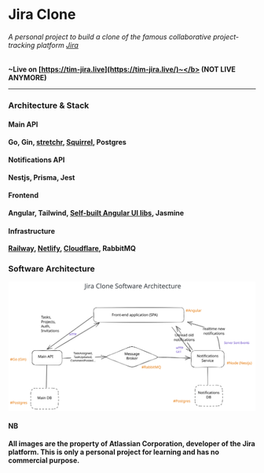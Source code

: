 
# Jira Clone
###### A personal project to build a clone of the famous collaborative project-tracking platform [Jira](https://www.atlassian.com/software/jira)

<b>~Live on [https://tim-jira.live](https://tim-jira.live/)~</b>  (NOT LIVE ANYMORE)

<hr>

### Architecture & Stack 

#### Main API
Go, Gin, [stretchr](https://github.com/stretchr/testify), [Squirrel](https://github.com/Masterminds/squirrel), Postgres

#### Notifications API
Nestjs, Prisma, Jest

#### Frontend
Angular, Tailwind, [Self-built Angular UI libs](https://github.com/Tim-mhn/ng-libs/tree/master), Jasmine

#### Infrastructure
[Railway](https://railway.app/), [Netlify](https://www.netlify.com/), [Cloudflare](https://www.cloudflare.com/), RabbitMQ


### Software Architecture

![Architecture Diagram](https://raw.githubusercontent.com/Tim-mhn/jira-clone/4f789a5d91f1f8f3c89aca91a557b970deab2b39/images/jira-clone-architecture.svg "Architecture diagram")



#### NB
All images are the property of Atlassian Corporation, developer of the Jira platform. This is only a personal project for learning and has no commercial purpose. 
